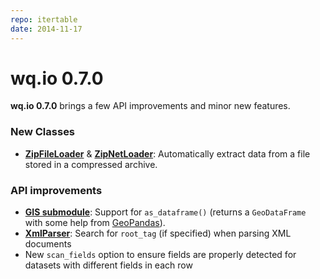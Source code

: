 ```yaml
---
repo: itertable
date: 2014-11-17
---
```


# wq.io 0.7.0

**wq.io 0.7.0** brings a few API improvements and minor new features.

### New Classes
- **[ZipFileLoader](http://wq.io/docs/loaders)** & **[ZipNetLoader](http://wq.io/docs/loaders)**: Automatically extract data from a file stored in a compressed archive.

### API improvements
- **[GIS submodule](http://wq.io/docs/gis-io)**: Support for `as_dataframe()` (returns a `GeoDataFrame` with some help from [GeoPandas](http://geopandas.org/)).
- **[XmlParser](http://wq.io/docs/parsers)**: Search for `root_tag` (if specified) when parsing XML documents
- New `scan_fields` option to ensure fields are properly detected for datasets with different fields in each row
